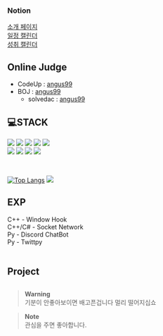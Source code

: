 ### Notion
[소개 페이지](https://poro912.notion.site/1d8e30ff39b04c4582edc717417b3a0d)  
[일정 캘린더](https://poro912.notion.site/721ed57c4def4d65aac35a32f3c32694?v=858ec6a556ce421ba2cb29688a9196a2)  
[성취 캘린더](https://poro912.notion.site/935ca5ff75d3455c9a80466b05cf11cb?v=e8ff12c7481f46319677e1274be1a95b)  

## Online Judge
* CodeUp : [angus99](https://codeup.kr/userinfo.php?user=angus99)
* BOJ : [angus99](https://www.acmicpc.net/user/angus99)
  * solvedac : [angus99](https://solved.ac/profile/angus99)


## 💻STACK
<img src="https://img.shields.io/badge/C-A8B9CC?style=for-the-badge&logo=C&logoColor=white"></img>
<img src="https://img.shields.io/badge/c⁺⁺-00599C?style=for-the-badge&logo=c%2B%2B&logoColor=white">
<img src="https://img.shields.io/badge/C%23-239120?style=for-the-badge&logo=Csharp&logoColor=white">
<img src="https://img.shields.io/badge/java-007396?style=for-the-badge&logo=java&logoColor=white">
<img src="https://img.shields.io/badge/python-3776AB?style=for-the-badge&logo=python&logoColor=white"></br>
<img src="https://img.shields.io/badge/linux-FCC624?style=for-the-badge&logo=linux&logoColor=black"></img>
<img src="https://img.shields.io/badge/unity-222222?style=for-the-badge&logo=unity&logoColor=ffffff"></img>
<img src="https://img.shields.io/badge/github-181717?style=for-the-badge&logo=github&logoColor=white"></img>
<img src="https://img.shields.io/badge/git-F05032?style=for-the-badge&logo=git&logoColor=white"></img>

</br>

[![Top Langs](https://github-readme-stats.vercel.app/api/top-langs/?username=poro912)](https://github.com/anuraghazra/github-readme-stats)
<img src="https://github-readme-stats.vercel.app/api?username=poro912&show_icons=true&theme=white">
</br>


## EXP
C++ - Window Hook        </br>
C++/C# - Socket Network  </br>
Py - Discord ChatBot     </br>
Py - Twittpy             </br>
</br>


## Project



##
> **Warning**</br>
> 기분이 안좋아보이면 배고픈겁니다 멀리 떨어지십쇼

> **Note**</br>
> 관심을 주면 좋아합니다.

<!--
**poro912/poro912** is a ✨ _special_ ✨ repository because its `README.md` (this file) appears on your GitHub profile.

https://simpleicons.org/
<img src="https://img.shields.io/badge/[아이콘이름]-[추천 색상]?style=for-the-badge&logo=[아이콘 이름]&logoColor=white">


Here are some ideas to get you started:

- 🔭 I’m currently working on ...
- 🌱 I’m currently learning ...
- 👯 I’m looking to collaborate on ...
- 🤔 I’m looking for help with ...
- 💬 Ask me about ...
- 📫 How to reach me: ...
- 😄 Pronouns: ...
- ⚡ Fun fact: ...
-->
